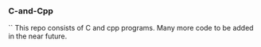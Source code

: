 ### C-and-Cpp
``
This repo consists of C and cpp programs. Many more code to be added in the near future.
```
